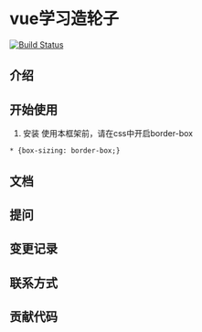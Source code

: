 # vue学习造轮子
[![Build Status](https://travis-ci.org/Xiaobei-QuQ/vue-wheel.svg?branch=master)](https://travis-ci.org/Xiaobei-QuQ/vue-wheel)

## 介绍

## 开始使用

1. 安装
使用本框架前，请在css中开启border-box
```
* {box-sizing: border-box;}
```

## 文档

## 提问

## 变更记录

## 联系方式

## 贡献代码